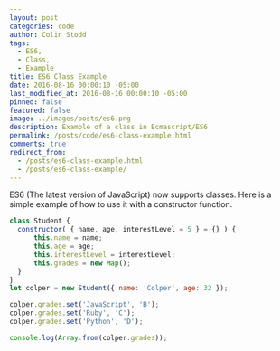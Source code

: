 ```yaml
---
layout: post
categories: code
author: Colin Stodd
tags:
  - ES6,
  - Class,
  - Example
title: ES6 Class Example
date: 2016-08-16 00:00:10 -05:00
last_modified_at: 2016-08-16 00:00:10 -05:00
pinned: false
featured: false
image: ../images/posts/es6.png
description: Example of a class in Ecmascript/ES6
permalink: /posts/code/es6-class-example.html
comments: true
redirect_from:
  - /posts/es6-class-example.html
  - /posts/es6-class-example/
---
```


ES6 (The latest version of JavaScript) now supports classes. Here is a simple example of how to use it with a constructor function.

```javascript
class Student {
  constructor( { name, age, interestLevel = 5 } = {} ) {
      this.name = name;
      this.age = age;
      this.interestLevel = interestLevel;
      this.grades = new Map();
  }
}
let colper = new Student({ name: 'Colper', age: 32 });

colper.grades.set('JavaScript', 'B');
colper.grades.set('Ruby', 'C');
colper.grades.set('Python', 'D');

console.log(Array.from(colper.grades));
```

